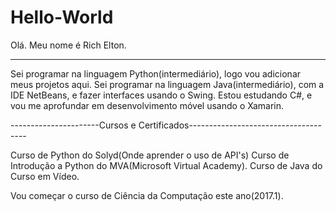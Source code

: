 # Hello-World
Olá. Meu nome é Rich Elton.

-------------------------------------------------------------------------------

Sei programar na linguagem Python(intermediário), logo vou adicionar meus projetos aqui.
Sei programar na linguagem Java(intermediário), com a IDE NetBeans, e fazer interfaces usando o Swing.
Estou estudando C#, e vou me aprofundar em desenvolvimento móvel usando o Xamarin.

----------------------Cursos e Certificados-------------------------------------

Curso de Python do Solyd(Onde aprender o uso de API's)
Curso de Introdução a Python do MVA(Microsoft Virtual Academy).
Curso de Java do Curso em Vídeo.

Vou começar o curso de Ciência da Computação este ano(2017.1).
